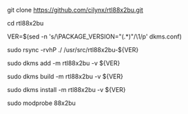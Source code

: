 git clone https://github.com/cilynx/rtl88x2bu.git

cd rtl88x2bu

VER=$(sed -n 's/\PACKAGE_VERSION="\(.*\)"/\1/p' dkms.conf)

sudo rsync -rvhP ./ /usr/src/rtl88x2bu-${VER}

sudo dkms add -m rtl88x2bu -v ${VER}

sudo dkms build -m rtl88x2bu -v ${VER}

sudo dkms install -m rtl88x2bu -v ${VER}

sudo modprobe 88x2bu
